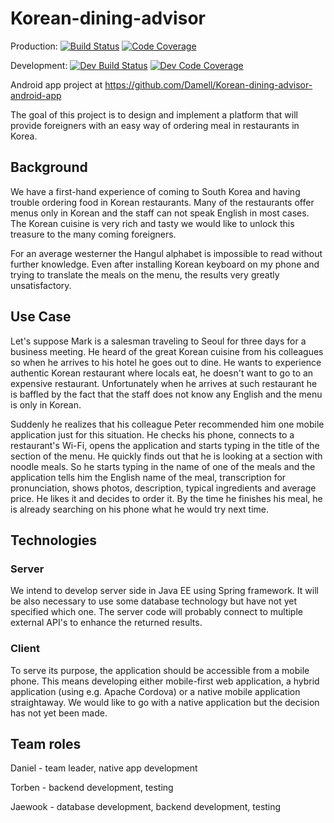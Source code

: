 # Korean-dining-advisor 
Production: [![Build Status](https://travis-ci.org/Damell/Korean-dining-advisor.svg?branch=master)](https://travis-ci.org/Damell/Korean-dining-advisor) [![Code Coverage](https://codecov.io/github/Damell/Korean-dining-advisor/coverage.svg?branch=master)](https://codecov.io/github/Damell/Korean-dining-advisor?branch=master)

Development: [![Dev Build Status](https://travis-ci.org/Damell/Korean-dining-advisor.svg?branch=development)](https://travis-ci.org/Damell/Korean-dining-advisor) [![Dev Code Coverage](https://codecov.io/github/Damell/Korean-dining-advisor/coverage.svg?branch=development)](https://codecov.io/github/Damell/Korean-dining-advisor?branch=development)

Android app project at https://github.com/Damell/Korean-dining-advisor-android-app

The goal of this project is to design and implement a platform that will provide foreigners with an easy way of ordering meal in restaurants in Korea.

## Background
We have a first-hand experience of coming to South Korea and having trouble ordering food in Korean restaurants. Many of the restaurants offer menus only in Korean and the staff can not speak English in most cases. The Korean cuisine is very rich and tasty we would like to unlock this treasure to the many coming foreigners.

For an average westerner the Hangul alphabet is impossible to read without further knowledge. Even after installing Korean keyboard on my phone and trying to translate the meals on the menu, the results very greatly unsatisfactory.

## Use Case
Let's suppose Mark is a salesman traveling to Seoul for three days for a business meeting. He heard of the great Korean cuisine from his colleagues so when he arrives to his hotel he goes out to dine. He wants to experience authentic Korean restaurant where locals eat, he doesn't want to go to an expensive restaurant. Unfortunately when he arrives at such restaurant he is baffled by the fact that the staff does not know any English and the menu is only in Korean.

Suddenly he realizes that his colleague Peter recommended him one mobile application just for this situation. He checks his phone, connects to a restaurant's Wi-Fi, opens the application and starts typing in the title of the section of the menu. He quickly finds out that he is looking at a section with noodle meals. So he starts typing in the name of one of the meals and the application tells him the English name of the meal, transcription for pronunciation, shows photos, description, typical ingredients and average price. He likes it and decides to order it. By the time he finishes his meal, he is already searching on his phone what he would try next time.

## Technologies

### Server
We intend to develop server side in Java EE using Spring framework. It will be also necessary to use some database technology but have not yet specified which one. The server code will probably connect to multiple external API's to enhance the returned results.

### Client
To serve its purpose, the application should be accessible from a mobile phone. This means developing either mobile-first web application, a hybrid application (using e.g. Apache Cordova) or a native mobile application straightaway. We would like to go with a native application but the decision has not yet been made.

## Team roles
Daniel - team leader, native app development

Torben - backend development, testing

Jaewook - database development, backend development, testing

